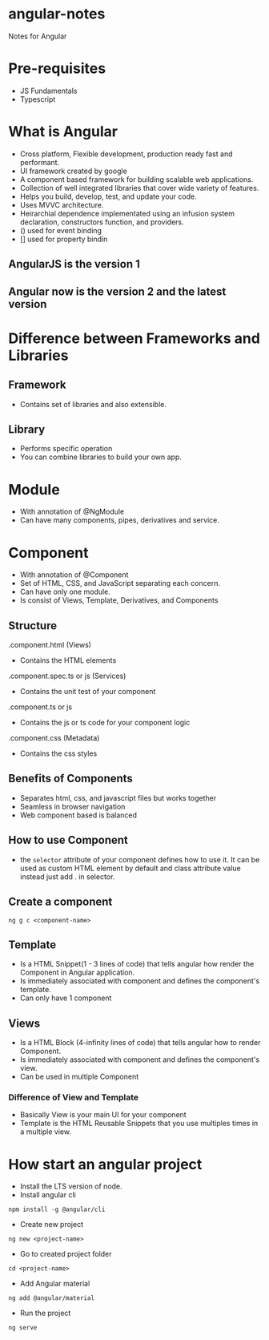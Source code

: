 # angular-notes
Notes for Angular

# Pre-requisites
- JS Fundamentals
- Typescript

# What is Angular
- Cross platform, Flexible development, production ready fast and performant.
- UI framework created by google
- A component based framework for building scalable web applications.
- Collection of well integrated libraries that cover wide variety of features.
- Helps you build, develop, test, and update your code.
- Uses MVVC architecture.
- Heirarchial dependence implementated using an infusion system declaration, constructors function, and providers.
- () used for event binding
- [] used for property bindin

## AngularJS is the version 1
## Angular now is the version 2 and the latest version 

# Difference between Frameworks and Libraries
## Framework
- Contains set of libraries and also extensible.
  
## Library
- Performs specific operation
- You can combine libraries to build your own app.

# Module
- With annotation of @NgModule
- Can have many components, pipes, derivatives and service.

# Component
- With annotation of @Component
- Set of HTML, CSS, and JavaScript separating each concern.
- Can have only one module.
- Is consist of Views, Template, Derivatives, and Components

## Structure
<component-name>.component.html (Views)
- Contains the HTML elements

<component-name>.component.spec.ts or js (Services)
- Contains the unit test of your component

<component-name>.component.ts or js
- Contains the js or ts code for your component logic

<component-name>.component.css (Metadata)
- Contains the css styles

## Benefits of Components
- Separates html, css, and javascript files but works together
- Seamless in browser navigation
- Web component based is balanced

## How to use Component
- the `selector` attribute of your component defines how to use it. It can be used as custom HTML element by default and class attribute value instead just add . in selector.

## Create a component
```
ng g c <component-name>
```

## Template
- Is a HTML Snippet(1 - 3 lines of code) that tells angular how render the Component in Angular application.
- Is immediately associated with component and defines the component's template.
- Can only have 1 component

## Views
- Is a HTML Block (4-infinity lines of code) that tells angular how to render Component.
- Is immediately associated with component and defines the component's view.
- Can be used in multiple Component

### Difference of View and Template
- Basically View is your main UI for your component
- Template is the HTML Reusable Snippets that you use multiples times in a multiple view.

# How start an angular project
- Install the LTS version of node.
- Install angular cli
```
npm install -g @angular/cli
```
- Create new project
```
ng new <project-name>
```
- Go to created project folder
```
cd <project-name>
```
- Add Angular material
```
ng add @angular/material
```
- Run the project
```
ng serve
```
